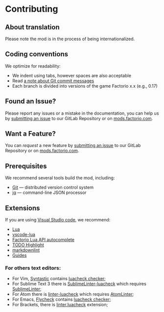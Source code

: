 # Contributing

## About translation

Please note the mod is in the process of being internationalized.

## Coding conventions

We optimize for readability:

* We indent using tabs, however spaces are also acceptable
* Read [a note about Git commit messages](https://tbaggery.com/2008/04/19/a-note-about-git-commit-messages.html)
* Each branch is divided into versions of the game Factorio x.x (e.g., 0.17)

## Found an Issue?
Please report any issues or a mistake in the documentation, you can help us by
[submitting an issue](https://gitlab.com/ZwerOxotnik/event-listener/issues) to our GitLab Repository or on [mods.factorio.com](https://mods.factorio.com/mod/event-listener/discussion).

## Want a Feature?
You can *request* a new feature by [submitting an issue](https://gitlab.com/ZwerOxotnik/event-listener/issues) to our GitLab
Repository or on [mods.factorio.com](https://mods.factorio.com/mod/event-listener/discussion).

## Prerequisites

We recommend several tools build the mod, including:

* [Git](https://git-scm.com) — distributed version control system
* [jq](https://stedolan.github.io/jq/) — command-line JSON processor

## Extensions

If you are using [Visual Studio code](https://code.visualstudio.com), we recommend:

* [Lua](https://marketplace.visualstudio.com/items?itemName=keyring.Lua)
* [vscode-lua](https://marketplace.visualstudio.com/items?itemName=trixnz.vscode-lua)
* [Factorio Lua API autocomplete](https://marketplace.visualstudio.com/items?itemName=svizzini.factorio-lua-api-autocomplete)
* [TODO Highlight](https://marketplace.visualstudio.com/items?itemName=wayou.vscode-todo-highlight)
* [markdownlint](https://marketplace.visualstudio.com/items?itemName=DavidAnson.vscode-markdownlint)
* [Guides](https://marketplace.visualstudio.com/items?itemName=spywhere.guides)

### For others text editors:

* For Vim, [Syntastic](https://github.com/vim-syntastic/syntastic) contains [luacheck checker](https://github.com/vim-syntastic/syntastic/wiki/Lua%3A---luacheck);
* For Sublime Text 3 there is [SublimeLinter-luacheck](https://packagecontrol.io/packages/SublimeLinter-luacheck) which requires [SublimeLinter](https://sublimelinter.readthedocs.io/en/latest/);
* For Atom there is [linter-luacheck](https://atom.io/packages/linter-luacheck) which requires [AtomLinter](https://github.com/steelbrain/linter);
* For Emacs, [Flycheck](http://www.flycheck.org/en/latest/) contains [luacheck checker](http://www.flycheck.org/en/latest/languages.html#lua);
* For Brackets, there is [linter.luacheck](https://github.com/Malcolm3141/brackets-luacheck) extension;
